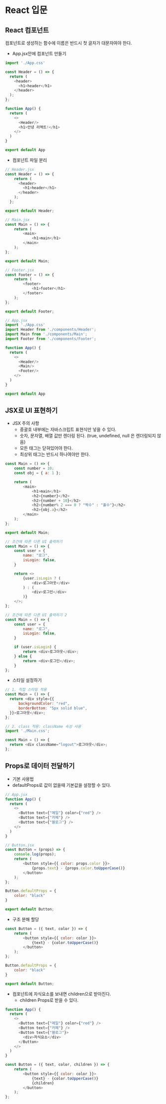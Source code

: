 # React 입문

## React 컴포넌트

컴포넌트로 생성하는 함수에 이름은 반드시 첫 글자가 대문자여야 한다.  

 - App.jsx안에 컴포넌트 만들기
```javascript
import './App.css'

const Header = () => {
  return (
    <header>
      <h1>header</h1>
    </header>
  );
};

function App() {
  return (
    <>
      <Header/>
      <h1>안녕 리액트!</h1>
    </>
  )
}

export default App
```

 - 컴포넌트 파일 분리
```javascript
// Header.jsx
const Header = () => {
    return (
      <header>
        <h1>header</h1>
      </header>
    );
  };

export default Header;

// Main.jsx
const Main = () => {
    return (
        <main>
            <h1>main</h1>
        </main>
    );
};

export default Main;

// Footer.jsx
const Footer = () => {
    return (
        <footer>
            <h1>footer</h1>
        </footer>
    );
};

export default Footer;

// App.jsx
import './App.css'
import Header from './components/Header';
import Main from './components/Main';
import Footer from './components/Footer';

function App() {
  return (
    <>
      <Header/>
      <Main/>
      <Footer/>
    </>
  )
}

export default App
```

## JSX로 UI 표현하기

 - JSX 주의 사항
    - 중괄호 내부에는 자바스크립트 표현식만 넣을 수 있다.
    - 숫자, 문자열, 배열 값만 렌더링 된다. (true, undefined, null 은 렌더링되지 않음)
    - 모든 태그는 닫혀있어야 한다.
    - 최상위 태그는 반드시 하나여야만 한다.
```javascript
const Main = () => {
    const number = 10;
    const obj = { a: 1 };

    return (
        <main>
            <h1>main</h1>
            <h2>{number}</h2>
            <h2>{number + 10}</h2>
            <h2>{number% 2 === 0 ? "짝수" : "홀수"}</h2>
            <h2>{obj.a}</h2>
        </main>
    );
};

export default Main;

// 조건에 따른 다른 UI 출력하기
const Main = () => {
    const user = {
        name: "로그",
        isLogin: false,
    }

    return <>
        {user.isLogin ? (
            <div>로그아웃</div>
        ) : (
            <div>로그인</div>
        )}
    </>;
};

// 조건에 따른 다른 UI 출력하기 2
const Main = () => {
    const user = {
        name: "로그",
        isLogin: false,
    }

    if (user.isLogin) {
        return <div>로그아웃</div>;
    } else {
        return <div>로그인</div>;
    }
};
```

 - 스타일 설정하기
```javascript
// 1. 직접 스타일 적용
const Main = () => {
  return <div style={{
      backgroundColor: "red",
      borderBottom: "5px solid blue",
  }}>로그아웃</div>;
};

// 2. class 적용: className 속성 사용
import './Main.css';

const Main = () => {
  return <div className="logout">로그아웃</div>;
};
```

## Props로 데이터 전달하기

 - 기본 사용법
  - defaultProps로 값이 없을때 기본값을 설정할 수 있다.
```javascript
// App.jsx
function App() {
  return (
    <>
      <Button text={"메일"} color={"red"} />
      <Button text={"카페"} />
      <Button text={"블로그"} />
    </>
  )
}

// Button.jsx
const Button = (props) => {
    console.log(props);
    return (
        <button style={{ color: props.color }}>
            {props.text} - {props.color.toUpperCase()}
        </button>
    );
};

Button.defaultProps = {
    color: "black"
}

export default Button;
```

 - 구조 분해 할당
```javascript
const Button = ({ text, color }) => {
    return (
        <button style={{ color: color }}>
            {text} - {color.toUpperCase()}
        </button>
    );
};

Button.defaultProps = {
    color: "black"
}

export default Button;
```

 
 - 컴포넌트에 자식요소를 보내면 children으로 받아진다.
    - children Props로 받을 수 있다.
```javascript
function App() {
  return (
    <>
      <Button text={"메일"} color={"red"} />
      <Button text={"카페"} />
      <Button text={"블로그"}>
        <div>자식요소</div>
      </Button>
    </>
  )
}

const Button = ({ text, color, children }) => {
    return (
        <button style={{ color: color }}>
            {text} - {color.toUpperCase()}
            {children}
        </button>
    );
};
```

